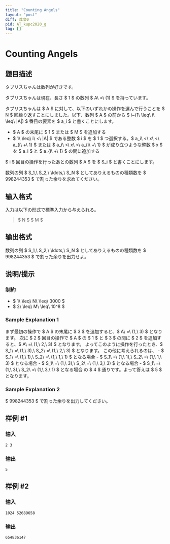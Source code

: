 ```yaml
---
title: "Counting Angels"
layout: "post"
diff: 难度0
pid: AT_kupc2020_g
tag: []
---
```


# Counting Angels

## 题目描述

[problemUrl]: https://atcoder.jp/contests/kupc2020/tasks/kupc2020_g

タプリスちゃんは数列が好きです。

タプリスちゃんは現在、長さ $ 1 $ の数列 $ A\ =\ (1) $ を持っています。

タプリスちゃんは $ A $ に対して、以下のいずれかの操作を選んで行うことを $ N $ 回繰り返すことにしました。以下、数列 $ A $ の前から $ i~(1\ \leq\ i\ \leq\ |A|) $ 番目の要素を $ a_i $ と書くことにします。

- $ A $ の末尾に $ 1 $ または $ M $ を追加する
- $ 1\ \leq\ i\ <\ |A| $ である整数 $ i $ を $ 1 $ つ選択する。$ a_i\ <\ x\ <\ a_{i\ +\ 1} $ または $ a_i\ >\ x\ >\ a_{i\ +\ 1} $ が成り立つような整数 $ x $ を $ a_i $ と $ a_{i\ +\ 1} $ の間に追加する

$ i $ 回目の操作を行ったあとの数列 $ A $ を $ S_i $ と書くことにします。

数列の列 $ S_1,\ S_2,\ \ldots,\ S_N $ としてありえるものの種類数を $ 998244353 $ で割った余りを求めてください。

## 输入格式

入力は以下の形式で標準入力から与えられる。

> $ N $ $ M $

## 输出格式

数列の列 $ S_1,\ S_2,\ \ldots,\ S_N $ としてありえるものの種類数を $ 998244353 $ で割った余りを出力せよ。

## 说明/提示

### 制約

- $ 1\ \leq\ N\ \leq\ 3000 $
- $ 2\ \leq\ M\ \leq\ 10^8 $

### Sample Explanation 1

まず最初の操作で $ A $ の末尾に $ 3 $ を追加すると、$ A\ =\ (1,\ 3) $ となります。 次に $ 2 $ 回目の操作で $ A $ の $ 1 $ と $ 3 $ の間に $ 2 $ を追加すると、$ A\ =\ (1,\ 2,\ 3) $ となります。 よってこのように操作を行ったとき、$ S_1\ =\ (1,\ 3),\ S_2\ =\ (1,\ 2,\ 3) $ となります。 この他に考えられるのは、 - $ S_1\ =\ (1,\ 1),\ S_2\ =\ (1,\ 1,\ 1) $ となる場合 - $ S_1\ =\ (1,\ 1),\ S_2\ =\ (1,\ 1,\ 3) $ となる場合 - $ S_1\ =\ (1,\ 3),\ S_2\ =\ (1,\ 3,\ 3) $ となる場合 - $ S_1\ =\ (1,\ 3),\ S_2\ =\ (1,\ 3,\ 1) $ となる場合 の $ 4 $ 通りです。よって答えは $ 5 $ となります。

### Sample Explanation 2

$ 998244353 $ で割った余りを出力してください。

## 样例 #1

### 输入

```
2 3
```

### 输出

```
5
```

## 样例 #2

### 输入

```
1024 52689658
```

### 输出

```
654836147
```


